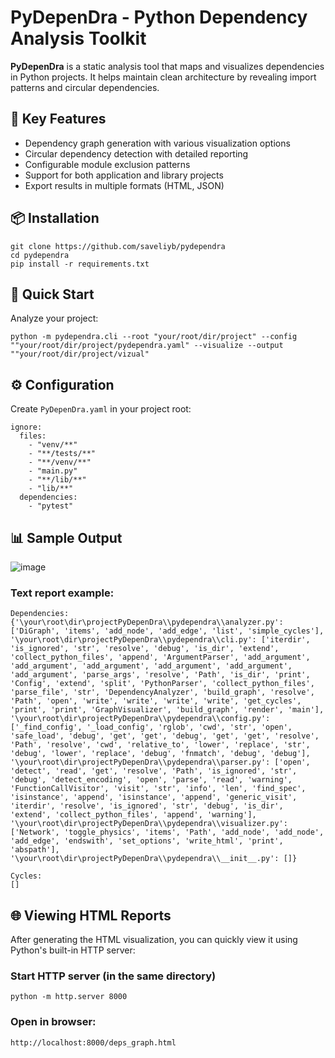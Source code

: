 # PyDepenDra - Python Dependency Analysis Toolkit

**PyDepenDra** is a static analysis tool that maps and visualizes dependencies in Python projects. It helps maintain clean architecture by revealing import patterns and circular dependencies.

## 🌟 Key Features

- Dependency graph generation with various visualization options
- Circular dependency detection with detailed reporting
- Configurable module exclusion patterns
- Support for both application and library projects
- Export results in multiple formats (HTML, JSON)

## 📦 Installation

```
git clone https://github.com/saveliyb/pydependra
cd pydependra
pip install -r requirements.txt
```

## 🚀 Quick Start

Analyze your project:

```
python -m pydependra.cli --root "your/root/dir/project" --config ""your/root/dir/project/pydependra.yaml" --visualize --output ""your/root/dir/project/vizual"
```

##  ⚙️ Configuration

Create `PyDepenDra.yaml` in your project root:

```
ignore:
  files:
    - "venv/**"
    - "**/tests/**"
    - "**/venv/**"
    - "main.py"
    - "**/lib/**"
    - "lib/**"
  dependencies:
    - "pytest"
```

## 📊 Sample Output

![image](https://github.com/user-attachments/assets/12d8e9b0-92e0-46bf-bacd-58977725fe9b)

### Text report example:

```
Dependencies:
{'\your\root\dir\projectPyDepenDra\\pydependra\\analyzer.py': ['DiGraph', 'items', 'add_node', 'add_edge', 'list', 'simple_cycles'], '\your\root\dir\projectPyDepenDra\\pydependra\\cli.py': ['iterdir', 'is_ignored', 'str', 'resolve', 'debug', 'is_dir', 'extend', 'collect_python_files', 'append', 'ArgumentParser', 'add_argument', 'add_argument', 'add_argument', 'add_argument', 'add_argument', 'add_argument', 'parse_args', 'resolve', 'Path', 'is_dir', 'print', 'Config', 'extend', 'split', 'PythonParser', 'collect_python_files', 'parse_file', 'str', 'DependencyAnalyzer', 'build_graph', 'resolve', 'Path', 'open', 'write', 'write', 'write', 'write', 'get_cycles', 'print', 'print', 'GraphVisualizer', 'build_graph', 'render', 'main'], '\your\root\dir\projectPyDepenDra\\pydependra\\config.py': ['_find_config', '_load_config', 'rglob', 'cwd', 'str', 'open', 'safe_load', 'debug', 'get', 'get', 'debug', 'get', 'get', 'resolve', 'Path', 'resolve', 'cwd', 'relative_to', 'lower', 'replace', 'str', 'debug', 'lower', 'replace', 'debug', 'fnmatch', 'debug', 'debug'], '\your\root\dir\projectPyDepenDra\\pydependra\\parser.py': ['open', 'detect', 'read', 'get', 'resolve', 'Path', 'is_ignored', 'str', 'debug', 'detect_encoding', 'open', 'parse', 'read', 'warning', 'FunctionCallVisitor', 'visit', 'str', 'info', 'len', 'find_spec', 'isinstance', 'append', 'isinstance', 'append', 'generic_visit', 'iterdir', 'resolve', 'is_ignored', 'str', 'debug', 'is_dir', 'extend', 'collect_python_files', 'append', 'warning'], '\your\root\dir\projectPyDepenDra\\pydependra\\visualizer.py': ['Network', 'toggle_physics', 'items', 'Path', 'add_node', 'add_node', 'add_edge', 'endswith', 'set_options', 'write_html', 'print', 'abspath'], '\your\root\dir\projectPyDepenDra\\pydependra\\__init__.py': []}

Cycles:
[]
```

## 🌐 Viewing HTML Reports

After generating the HTML visualization, you can quickly view it using Python's built-in HTTP server:

### Start HTTP server (in the same directory)

```
python -m http.server 8000
```

### Open in browser:

```
http://localhost:8000/deps_graph.html
```
